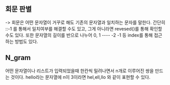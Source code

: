 ## 회문 판별
 -> 회문은 어떤 문자열이 거꾸로 해도 기존의 문자열과 일치하는 문자를 말한다.
간단히 ::-1 를 통해서 일치여부를 해결할 수도 있고, 그게 아니라면 revesed()를 통해 확인할 수도 있다.
또한 문자열의 길이를 반으로 나누어 0, 1 ---- -2 -1 등 index를 통해 접근하는 방법도 있다.

## N_gram
어떤 문자열이나 리스트가 입력되었을때 한칸씩 밀려나면서 n개로 이루어진 쌍을 만드는 것이다.
hello라는 문자열에 n이 3이라면
hel,ell,llo 와 같이 표현할 수 있다.